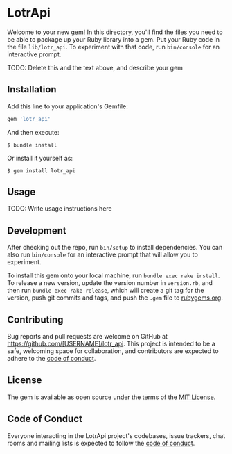 # LotrApi

Welcome to your new gem! In this directory, you'll find the files you need to be able to package up your Ruby library into a gem. Put your Ruby code in the file `lib/lotr_api`. To experiment with that code, run `bin/console` for an interactive prompt.

TODO: Delete this and the text above, and describe your gem

## Installation

Add this line to your application's Gemfile:

```ruby
gem 'lotr_api'
```

And then execute:

    $ bundle install

Or install it yourself as:

    $ gem install lotr_api

## Usage

TODO: Write usage instructions here

## Development

After checking out the repo, run `bin/setup` to install dependencies. You can also run `bin/console` for an interactive prompt that will allow you to experiment.

To install this gem onto your local machine, run `bundle exec rake install`. To release a new version, update the version number in `version.rb`, and then run `bundle exec rake release`, which will create a git tag for the version, push git commits and tags, and push the `.gem` file to [rubygems.org](https://rubygems.org).

## Contributing

Bug reports and pull requests are welcome on GitHub at https://github.com/[USERNAME]/lotr_api. This project is intended to be a safe, welcoming space for collaboration, and contributors are expected to adhere to the [code of conduct](https://github.com/[USERNAME]/lotr_api/blob/master/CODE_OF_CONDUCT.md).


## License

The gem is available as open source under the terms of the [MIT License](https://opensource.org/licenses/MIT).

## Code of Conduct

Everyone interacting in the LotrApi project's codebases, issue trackers, chat rooms and mailing lists is expected to follow the [code of conduct](https://github.com/[USERNAME]/lotr_api/blob/master/CODE_OF_CONDUCT.md).
